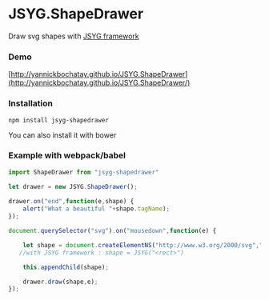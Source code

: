 # JSYG.ShapeDrawer
Draw svg shapes with [JSYG framework](https://github.com/YannickBochatay/JSYG)


### Demo
[http://yannickbochatay.github.io/JSYG.ShapeDrawer](http://yannickbochatay.github.io/JSYG.ShapeDrawer/)


### Installation
```shell
npm install jsyg-shapedrawer
```
You can also install it with bower


### Example with webpack/babel

```javascript
import ShapeDrawer from "jsyg-shapedrawer"

let drawer = new JSYG.ShapeDrawer();
        
drawer.on("end",function(e,shape) {
    alert("What a beautiful "+shape.tagName);
});

document.querySelector("svg").on("mousedown",function(e) {

    let shape = document.createElementNS("http://www.w3.org/2000/svg","rect");
   //with JSYG framework : shape = JSYG("<rect>")

    this.appendChild(shape);

    drawer.draw(shape,e);
});
```
